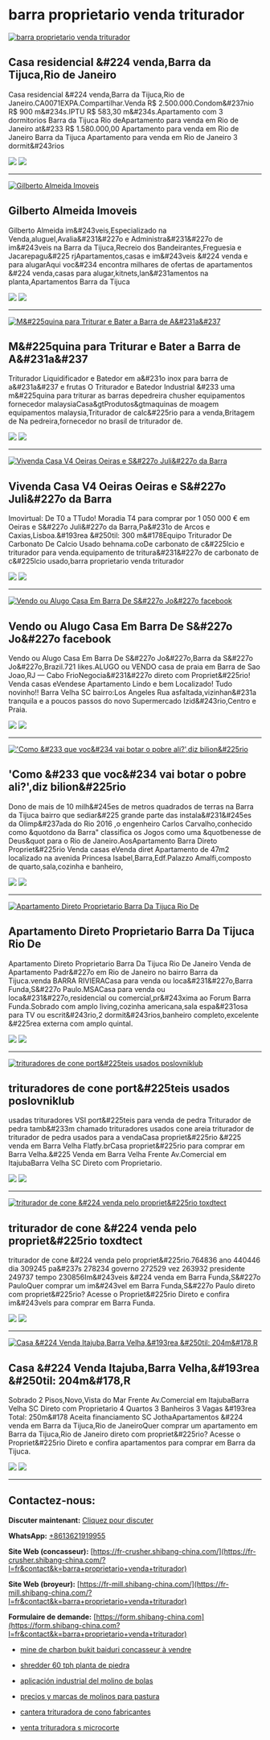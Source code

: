 # barra proprietario venda triturador

<a href="https://swt.shibang-china.com/?l=fr&img&k=barra+proprietario+venda+triturador" target="_blank">![barra proprietario venda triturador](http://static.shibang-china.com/all-800x300/1377.jpg)</a>

## Casa residencial &#224 venda,Barra da Tijuca,Rio de Janeiro
Casa residencial &#224 venda,Barra da Tijuca,Rio de Janeiro.CA0071EXPA.Compartilhar.Venda R$ 2.500.000.Condom&#237nio R$ 900 m&#234s.IPTU R$ 583,30 m&#234s.Apartamento com 3 dormitorios Barra da Tijuca Rio deApartamento para venda em Rio de Janeiro at&#233 R$ 1.580.000,00 Apartamento para venda em Rio de Janeiro Barra da Tijuca Apartamento para venda em Rio de Janeiro 3 dormit&#243rios


<a href="https://whatsapp.shibangsoft.com/WhatsApp.php" target="_blank" title="WhatsApp">![](http://static.shibang-china.com/icon/whatsapp.png)</a> <a href="https://swt.shibang-china.com/?l=fr&icon&k=barra+proprietario+venda+triturador" target="_blank">![](http://static.shibang-china.com/icon/chat-fr.png)</a>

---

<a href="https://swt.shibang-china.com/?l=fr&img&k=barra+proprietario+venda+triturador" target="_blank">![Gilberto Almeida Imoveis](http://static.shibang-china.com/all-800x300/1374.jpg)</a>

## Gilberto Almeida Imoveis
Gilberto Almeida im&#243veis,Especializado na Venda,aluguel,Avalia&#231&#227o e Administra&#231&#227o de im&#243veis na Barra da Tijuca,Recreio dos Bandeirantes,Freguesia e Jacarepagu&#225 rjApartamentos,casas e im&#243veis &#224 venda e para alugarAqui voc&#234 encontra milhares de ofertas de apartamentos &#224 venda,casas para alugar,kitnets,lan&#231amentos na planta,Apartamentos Barra da Tijuca


<a href="https://whatsapp.shibangsoft.com/WhatsApp.php" target="_blank" title="WhatsApp">![](http://static.shibang-china.com/icon/whatsapp.png)</a> <a href="https://swt.shibang-china.com/?l=fr&icon&k=barra+proprietario+venda+triturador" target="_blank">![](http://static.shibang-china.com/icon/chat-fr.png)</a>

---

<a href="https://swt.shibang-china.com/?l=fr&img&k=barra+proprietario+venda+triturador" target="_blank">![M&#225quina para Triturar e Bater a Barra de A&#231a&#237](http://static.shibang-china.com/all-800x300/700.jpg)</a>

## M&#225quina para Triturar e Bater a Barra de A&#231a&#237
Triturador Liquidificador e Batedor em a&#231o inox para barra de a&#231a&#237 e frutas O Triturador e Batedor Industrial &#233 uma m&#225quina para triturar as barras depedreira chusher equipamentos fornecedor malaysiaCasa&gtProdutos&gtmaquinas de moagem equipamentos malaysia,Triturador de calc&#225rio para a venda,Britagem de Na pedreira,fornecedor no brasil de triturador de.


<a href="https://whatsapp.shibangsoft.com/WhatsApp.php" target="_blank" title="WhatsApp">![](http://static.shibang-china.com/icon/whatsapp.png)</a> <a href="https://swt.shibang-china.com/?l=fr&icon&k=barra+proprietario+venda+triturador" target="_blank">![](http://static.shibang-china.com/icon/chat-fr.png)</a>

---

<a href="https://swt.shibang-china.com/?l=fr&img&k=barra+proprietario+venda+triturador" target="_blank">![Vivenda Casa V4 Oeiras Oeiras e S&#227o Juli&#227o da Barra](http://static.shibang-china.com/all-800x300/44.jpg)</a>

## Vivenda Casa V4 Oeiras Oeiras e S&#227o Juli&#227o da Barra
Imovirtual: De T0 a TTudo! Moradia T4 para comprar por 1 050 000 € em Oeiras e S&#227o Juli&#227o da Barra,Pa&#231o de Arcos e Caxias,Lisboa.&#193rea &#250til: 300 m&#178Equipo Triturador De Carbonato De Calcio Usado behnama.coDe carbonato de c&#225lcio e triturador para venda.equipamento de tritura&#231&#227o de carbonato de c&#225lcio usado,barra proprietario venda triturador


<a href="https://whatsapp.shibangsoft.com/WhatsApp.php" target="_blank" title="WhatsApp">![](http://static.shibang-china.com/icon/whatsapp.png)</a> <a href="https://swt.shibang-china.com/?l=fr&icon&k=barra+proprietario+venda+triturador" target="_blank">![](http://static.shibang-china.com/icon/chat-fr.png)</a>

---

<a href="https://swt.shibang-china.com/?l=fr&img&k=barra+proprietario+venda+triturador" target="_blank">![Vendo ou Alugo Casa Em Barra De S&#227o Jo&#227o facebook](http://static.shibang-china.com/all-800x300/300.jpg)</a>

## Vendo ou Alugo Casa Em Barra De S&#227o Jo&#227o facebook
Vendo ou Alugo Casa Em Barra De S&#227o Jo&#227o,Barra da S&#227o Jo&#227o,Brazil.721 likes.ALUGO ou VENDO casa de praia em Barra de Sao Joao,RJ — Cabo FrioNegocia&#231&#227o direto com Propriet&#225rio! Venda casas eVendese Apartamento Lindo e bem Localizado! Tudo novinho!! Barra Velha SC bairro:Los Angeles Rua asfaltada,vizinhan&#231a tranquila e a poucos passos do novo Supermercado Izid&#243rio,Centro e Praia.


<a href="https://whatsapp.shibangsoft.com/WhatsApp.php" target="_blank" title="WhatsApp">![](http://static.shibang-china.com/icon/whatsapp.png)</a> <a href="https://swt.shibang-china.com/?l=fr&icon&k=barra+proprietario+venda+triturador" target="_blank">![](http://static.shibang-china.com/icon/chat-fr.png)</a>

---

<a href="https://swt.shibang-china.com/?l=fr&img&k=barra+proprietario+venda+triturador" target="_blank">!['Como &#233 que voc&#234 vai botar o pobre ali?',diz bilion&#225rio](http://static.shibang-china.com/all-800x300/206.jpg)</a>

## 'Como &#233 que voc&#234 vai botar o pobre ali?',diz bilion&#225rio
Dono de mais de 10 milh&#245es de metros quadrados de terras na Barra da Tijuca bairro que sediar&#225 grande parte das instala&#231&#245es da Olimp&#237ada do Rio 2016 ,o engenheiro Carlos Carvalho,conhecido como &quotdono da Barra" classifica os Jogos como uma &quotbenesse de Deus&quot para o Rio de Janeiro.AosApartamento Barra Direto Propriet&#225rio Venda casas eVenda diret Apartamento de 47m2 localizado na avenida Princesa Isabel,Barra,Edf.Palazzo Amalfi,composto de quarto,sala,cozinha e banheiro,


<a href="https://whatsapp.shibangsoft.com/WhatsApp.php" target="_blank" title="WhatsApp">![](http://static.shibang-china.com/icon/whatsapp.png)</a> <a href="https://swt.shibang-china.com/?l=fr&icon&k=barra+proprietario+venda+triturador" target="_blank">![](http://static.shibang-china.com/icon/chat-fr.png)</a>

---

<a href="https://swt.shibang-china.com/?l=fr&img&k=barra+proprietario+venda+triturador" target="_blank">![Apartamento Direto Proprietario Barra Da Tijuca Rio De](http://static.shibang-china.com/all-800x300/609.jpg)</a>

## Apartamento Direto Proprietario Barra Da Tijuca Rio De
Apartamento Direto Proprietario Barra Da Tijuca Rio De Janeiro Venda de Apartamento Padr&#227o em Rio de Janeiro no bairro Barra da Tijuca.venda BARRA RIVIERACasa para venda ou loca&#231&#227o,Barra Funda,S&#227o Paulo.MSACasa para venda ou loca&#231&#227o,residencial ou comercial,pr&#243xima ao Forum Barra Funda.Sobrado com amplo living,cozinha americana,sala espa&#231osa para TV ou escrit&#243rio,2 dormit&#243rios,banheiro completo,excelente &#225rea externa com amplo quintal.


<a href="https://whatsapp.shibangsoft.com/WhatsApp.php" target="_blank" title="WhatsApp">![](http://static.shibang-china.com/icon/whatsapp.png)</a> <a href="https://swt.shibang-china.com/?l=fr&icon&k=barra+proprietario+venda+triturador" target="_blank">![](http://static.shibang-china.com/icon/chat-fr.png)</a>

---

<a href="https://swt.shibang-china.com/?l=fr&img&k=barra+proprietario+venda+triturador" target="_blank">![trituradores de cone port&#225teis usados poslovniklub](http://static.shibang-china.com/all-800x300/982.jpg)</a>

## trituradores de cone port&#225teis usados poslovniklub
usadas trituradores VSI port&#225teis para venda de pedra Triturador de pedra tamb&#233m chamado trituradores usados cone areia triturador de triturador de pedra usados para a vendaCasa propriet&#225rio &#225 venda em Barra Velha Flatfy.brCasa propriet&#225rio para comprar em Barra Velha.&#225 Venda em Barra Velha Frente Av.Comercial em ItajubaBarra Velha SC Direto com Proprietario.


<a href="https://whatsapp.shibangsoft.com/WhatsApp.php" target="_blank" title="WhatsApp">![](http://static.shibang-china.com/icon/whatsapp.png)</a> <a href="https://swt.shibang-china.com/?l=fr&icon&k=barra+proprietario+venda+triturador" target="_blank">![](http://static.shibang-china.com/icon/chat-fr.png)</a>

---

<a href="https://swt.shibang-china.com/?l=fr&img&k=barra+proprietario+venda+triturador" target="_blank">![triturador de cone &#224 venda pelo propriet&#225rio toxdtect](http://static.shibang-china.com/all-800x300/700.jpg)</a>

## triturador de cone &#224 venda pelo propriet&#225rio toxdtect
triturador de cone &#224 venda pelo propriet&#225rio.764836 ano 440446 dia 309245 pa&#237s 278234 governo 272529 vez 263932 presidente 249737 tempo 230856Im&#243veis &#224 venda em Barra Funda,S&#227o PauloQuer comprar um im&#243vel em Barra Funda,S&#227o Paulo direto com propriet&#225rio? Acesse o Propriet&#225rio Direto e confira im&#243vels para comprar em Barra Funda.


<a href="https://whatsapp.shibangsoft.com/WhatsApp.php" target="_blank" title="WhatsApp">![](http://static.shibang-china.com/icon/whatsapp.png)</a> <a href="https://swt.shibang-china.com/?l=fr&icon&k=barra+proprietario+venda+triturador" target="_blank">![](http://static.shibang-china.com/icon/chat-fr.png)</a>

---

<a href="https://swt.shibang-china.com/?l=fr&img&k=barra+proprietario+venda+triturador" target="_blank">![Casa &#224 Venda Itajuba,Barra Velha,&#193rea &#250til: 204m&#178,R](http://static.shibang-china.com/all-800x300/466.jpg)</a>

## Casa &#224 Venda Itajuba,Barra Velha,&#193rea &#250til: 204m&#178,R
Sobrado 2 Pisos,Novo,Vista do Mar Frente Av.Comercial em ItajubaBarra Velha SC Direto com Proprietario 4 Quartos 3 Banheiros 3 Vagas &#193rea Total: 250m&#178 Aceita financiamento SC JothaApartamentos &#224 venda em Barra da Tijuca,Rio de JaneiroQuer comprar um apartamento em Barra da Tijuca,Rio de Janeiro direto com propriet&#225rio? Acesse o Propriet&#225rio Direto e confira apartamentos para comprar em Barra da Tijuca.


<a href="https://whatsapp.shibangsoft.com/WhatsApp.php" target="_blank" title="WhatsApp">![](http://static.shibang-china.com/icon/whatsapp.png)</a> <a href="https://swt.shibang-china.com/?l=fr&icon&k=barra+proprietario+venda+triturador" target="_blank">![](http://static.shibang-china.com/icon/chat-fr.png)</a>

---
## Contactez-nous:

**Discuter maintenant:** [Cliquez pour discuter](https://swt.shibang-china.com?l=fr&contact&k=barra+proprietario+venda+triturador)

**WhatsApp:**  [+8613621919955](https://whatsapp.shibangsoft.com/WhatsApp.php)

**Site Web (concasseur):** [https://fr-crusher.shibang-china.com/](https://fr-crusher.shibang-china.com/?l=fr&contact&k=barra+proprietario+venda+triturador)

**Site Web (broyeur):** [https://fr-mill.shibang-china.com/](https://fr-mill.shibang-china.com/?l=fr&contact&k=barra+proprietario+venda+triturador)

**Formulaire de demande:** [https://form.shibang-china.com](https://form.shibang-china.com?l=fr&contact&k=barra+proprietario+venda+triturador)

* [mine de charbon bukit baiduri concasseur à vendre](../65/mine%20de%20charbon%20bukit%20baiduri%20concasseur%20%C3%A0%20vendre.md)

* [shredder 60 tph planta de piedra](../63/shredder%2060%20tph%20planta%20de%20piedra.md)

* [aplicación industrial del molino de bolas](../64/aplicaci%C3%B3n%20industrial%20del%20molino%20de%20bolas.md)

* [precios y marcas de molinos para pastura](../63/precios%20y%20marcas%20de%20molinos%20para%20pastura.md)

* [cantera trituradora de cono fabricantes](../62/cantera%20trituradora%20de%20cono%20fabricantes.md)

* [venta trituradora s microcorte](../64/venta%20trituradora%20s%20microcorte.md)